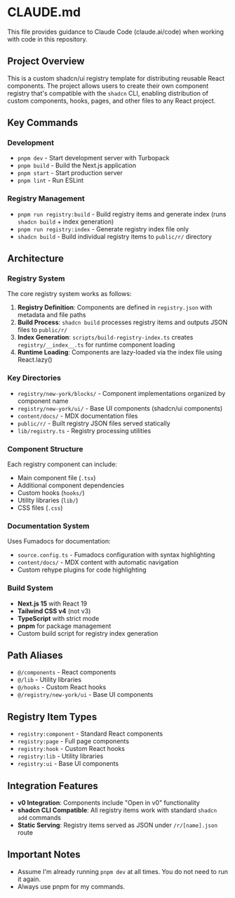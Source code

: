 # CLAUDE.md

This file provides guidance to Claude Code (claude.ai/code) when working with code in this repository.

## Project Overview

This is a custom shadcn/ui registry template for distributing reusable React components. The project allows users to create their own component registry that's compatible with the `shadcn` CLI, enabling distribution of custom components, hooks, pages, and other files to any React project.

## Key Commands

### Development
- `pnpm dev` - Start development server with Turbopack
- `pnpm build` - Build the Next.js application
- `pnpm start` - Start production server
- `pnpm lint` - Run ESLint

### Registry Management
- `pnpm run registry:build` - Build registry items and generate index (runs `shadcn build` + index generation)
- `pnpm run registry:index` - Generate registry index file only
- `shadcn build` - Build individual registry items to `public/r/` directory

## Architecture

### Registry System
The core registry system works as follows:

1. **Registry Definition**: Components are defined in `registry.json` with metadata and file paths
2. **Build Process**: `shadcn build` processes registry items and outputs JSON files to `public/r/`
3. **Index Generation**: `scripts/build-registry-index.ts` creates `registry/__index__.ts` for runtime component loading
4. **Runtime Loading**: Components are lazy-loaded via the index file using React.lazy()

### Key Directories
- `registry/new-york/blocks/` - Component implementations organized by component name
- `registry/new-york/ui/` - Base UI components (shadcn/ui components)
- `content/docs/` - MDX documentation files
- `public/r/` - Built registry JSON files served statically
- `lib/registry.ts` - Registry processing utilities

### Component Structure
Each registry component can include:
- Main component file (`.tsx`)
- Additional component dependencies
- Custom hooks (`hooks/`)
- Utility libraries (`lib/`)
- CSS files (`.css`)

### Documentation System
Uses Fumadocs for documentation:
- `source.config.ts` - Fumadocs configuration with syntax highlighting
- `content/docs/` - MDX content with automatic navigation
- Custom rehype plugins for code highlighting

### Build System
- **Next.js 15** with React 19
- **Tailwind CSS v4** (not v3)
- **TypeScript** with strict mode
- **pnpm** for package management
- Custom build script for registry index generation

## Path Aliases
- `@/components` - React components
- `@/lib` - Utility libraries  
- `@/hooks` - Custom React hooks
- `@/registry/new-york/ui` - Base UI components

## Registry Item Types
- `registry:component` - Standard React components
- `registry:page` - Full page components
- `registry:hook` - Custom React hooks
- `registry:lib` - Utility libraries
- `registry:ui` - Base UI components

## Integration Features
- **v0 Integration**: Components include "Open in v0" functionality
- **shadcn CLI Compatible**: All registry items work with standard `shadcn add` commands
- **Static Serving**: Registry items served as JSON under `/r/[name].json` route

## Important Notes
- Assume I'm already running `pnpm dev` at all times. You do not need to run it again.
- Always use pnpm for my commands.